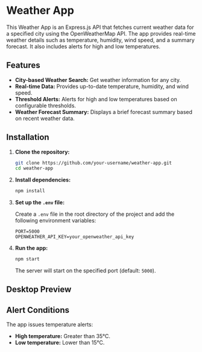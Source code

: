 # Weather App

This Weather App is an Express.js API that fetches current weather data for a specified city using the OpenWeatherMap API. The app provides real-time weather details such as temperature, humidity, wind speed, and a summary forecast. It also includes alerts for high and low temperatures.

## Features

- **City-based Weather Search:** Get weather information for any city.
- **Real-time Data:** Provides up-to-date temperature, humidity, and wind speed.
- **Threshold Alerts:** Alerts for high and low temperatures based on configurable thresholds.
- **Weather Forecast Summary:** Displays a brief forecast summary based on recent weather data.

## Installation

1. **Clone the repository:**
   ```bash
   git clone https://github.com/your-username/weather-app.git
   cd weather-app
   ```

2. **Install dependencies:**
   ```bash
   npm install
   ```

3. **Set up the `.env` file:**

   Create a `.env` file in the root directory of the project and add the following environment variables:

   ```plaintext
   PORT=5000
   OPENWEATHER_API_KEY=your_openweather_api_key
   ```

4. **Run the app:**
   ```bash
   npm start
   ```

   The server will start on the specified port (default: `5000`).

## Desktop Preview


## Alert Conditions

The app issues temperature alerts:
- **High temperature:** Greater than 35°C.
- **Low temperature:** Lower than 15°C.
